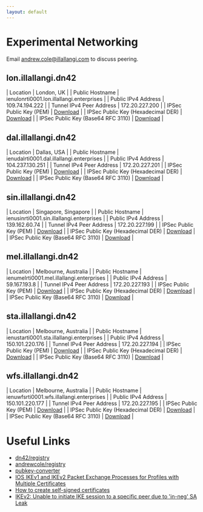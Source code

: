 ```yaml
---
layout: default
---
```


# Experimental Networking

Email [andrew.cole@illallangi.com][1] to discuss peering.

## lon.illallangi.dn42

| Location                           | London, UK                                |
| Public Hostname                    | ienulonrti0001.lon.illallangi.enterprises |
| Public IPv4 Address                | 109.74.194.222                            |
| Tunnel IPv4 Peer Address           | 172.20.227.200                            |
| IPSec Public Key (PEM)             | [Download][2]                             |
| IPSec Public Key (Hexadecimal DER) | [Download][3]                             |
| IPSec Public Key (Base64 RFC 3110) | [Download][4]                             |

## dal.illallangi.dn42

| Location                           | Dallas, USA                               |
| Public Hostname                    | ienudalrti0001.dal.illallangi.enterprises |
| Public IPv4 Address                | 104.237.130.251                           |
| Tunnel IPv4 Peer Address           | 172.20.227.201                            |
| IPSec Public Key (PEM)             | [Download][5]                             |
| IPSec Public Key (Hexadecimal DER) | [Download][6]                             |
| IPSec Public Key (Base64 RFC 3110) | [Download][7]                             |

## sin.illallangi.dn42

| Location                           | Singapore, Singapore                      |
| Public Hostname                    | ienusinrti0001.sin.illallangi.enterprises |
| Public IPv4 Address                | 139.162.60.74                             |
| Tunnel IPv4 Peer Address           | 172.20.227.199                            |
| IPSec Public Key (PEM)             | [Download][8]                             |
| IPSec Public Key (Hexadecimal DER) | [Download][9]                             |
| IPSec Public Key (Base64 RFC 3110) | [Download][10]                            |

## mel.illallangi.dn42

| Location                           | Melbourne, Australia                      |
| Public Hostname                    | ienumelrti0001.mel.illallangi.enterprises |
| Public IPv4 Address                | 59.167.193.8                              |
| Tunnel IPv4 Peer Address           | 172.20.227.193                            |
| IPSec Public Key (PEM)             | [Download][11]                            |
| IPSec Public Key (Hexadecimal DER) | [Download][12]                            |
| IPSec Public Key (Base64 RFC 3110) | [Download][13]                            |

## sta.illallangi.dn42

| Location                           | Melbourne, Australia                      |
| Public Hostname                    | ienustarti0001.sta.illallangi.enterprises |
| Public IPv4 Address                | 150.101.220.176                           |
| Tunnel IPv4 Peer Address           | 172.20.227.194                            |
| IPSec Public Key (PEM)             | [Download][14]                            |
| IPSec Public Key (Hexadecimal DER) | [Download][15]                            |
| IPSec Public Key (Base64 RFC 3110) | [Download][16]                            |

## wfs.illallangi.dn42

| Location                           | Melbourne, Australia                      |
| Public Hostname                    | ienuwfsrti0001.wfs.illallangi.enterprises |
| Public IPv4 Address                | 150.101.220.177                           |
| Tunnel IPv4 Peer Address           | 172.20.227.195                            |
| IPSec Public Key (PEM)             | [Download][17]                            |
| IPSec Public Key (Hexadecimal DER) | [Download][18]                            |
| IPSec Public Key (Base64 RFC 3110) | [Download][19]                            |

# Useful Links

* [dn42/registry][20]
* [andrewcole/registry][21]
* [pubkey-converter][22]
* [IOS IKEv1 and IKEv2 Packet Exchange Processes for Profiles with Multiple Certificates][23]
* [How to create self-signed certificates][24]
* [IKEv2: Unable to initiate IKE session to a specific peer due to 'in-neg' SA Leak][25]

[1]: mailto:andrew.cole@illallangi.com?subject=DN42%20Peering
[2]: keys/ienulonrti0001.lon.illallangi.dn42.pem
[3]: keys/ienulonrti0001.lon.illallangi.dn42.der
[4]: keys/ienulonrti0001.lon.illallangi.dn42.txt
[5]: keys/ienudalrti0001.dal.illallangi.dn42.pem
[6]: keys/ienudalrti0001.dal.illallangi.dn42.der
[7]: keys/ienudalrti0001.dal.illallangi.dn42.txt
[8]: keys/ienusinrti0001.sin.illallangi.dn42.pem
[9]: keys/ienusinrti0001.sin.illallangi.dn42.der
[10]: keys/ienusinrti0001.sin.illallangi.dn42.txt
[11]: keys/ienumelrti0001.mel.illallangi.dn42.pem
[12]: keys/ienumelrti0001.mel.illallangi.dn42.der
[13]: keys/ienumelrti0001.mel.illallangi.dn42.txt
[14]: keys/ienustarti0001.sta.illallangi.dn42.pem
[15]: keys/ienustarti0001.sta.illallangi.dn42.der
[16]: keys/ienustarti0001.sta.illallangi.dn42.txt
[17]: keys/ienuwfsrti0001.wfs.illallangi.dn42.pem
[18]: keys/ienuwfsrti0001.wfs.illallangi.dn42.der
[19]: keys/ienuwfsrti0001.wfs.illallangi.dn42.txt
[20]: https://git.dn42.us/dn42/registry
[21]: https://git.dn42.us/andrewcole/registry
[22]: https://git.dn42.us/ryan/pubkey-converter
[23]: https://www.cisco.com/c/en/us/support/docs/security-vpn/internet-security-association-key-management-protocol-isakmp/117633-technote-ISAKMP-00.html
[24]: https://www.ciscozine.com/how-to-create-self-signed-certificates/
[25]: https://bst.cloudapps.cisco.com/bugsearch/bug/CSCvd69373
